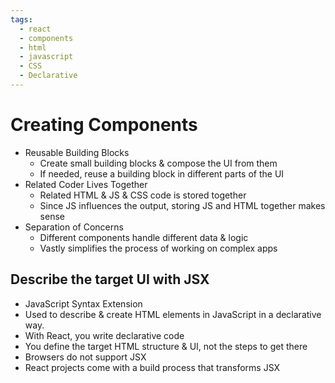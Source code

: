 ```yaml
---
tags:
  - react
  - components
  - html
  - javascript
  - CSS
  - Declarative
---
```

# Creating Components
* Reusable Building Blocks
	* Create small building blocks & compose the UI from them
	* If needed, reuse a building block in different parts of the UI
* Related Coder Lives Together
	* Related HTML & JS & CSS code is stored together
	* Since JS influences the output, storing JS and HTML together makes sense
* Separation of Concerns
	* Different components handle different data & logic
	* Vastly simplifies the process of working on complex apps


## Describe the target UI with JSX
* JavaScript Syntax Extension
* Used to describe & create HTML elements in JavaScript in a declarative way.
* With React, you write declarative code
* You define the target HTML structure  & UI, not the steps to get there
* Browsers do not support JSX
* React projects come with a build process that transforms JSX



